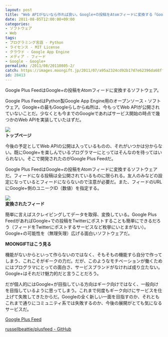 ```yaml
---
layout: post
title: "Web APIがないなら作れば良い。Google+の投稿をAtomフィードに変換する「Google Plus Feed」"
date: 2011-08-05T12:00:00+09:00
categories:
- ソフトウェア
- Web
tags: 
- プログラミング言語 - Python
- ライセンス - MIT License
- クラウド - Google App Engine
- メディア - フィード
- Google - Google+
permalink: /2011/08/20110805-2/
catch: https://images.moongift.jp/2011/07/a95a2324cd92b17d7e62396da68ff3ec.png
id: 28413
---
```

Google Plus FeedはGoogle+の投稿をAtomフィードに変換するソフトウェア。

  

Google Plus FeedはPython製Google App Engine用のオープンソース・ソフトウェア。Google+の最もGoogleらしからぬ所は、今もってWeb APIが公開されていないことだ。少なくとも今までのGoogleであればサービス開始の時点で幾つかのWeb APIを実装していたはずだ。

  

[![](https://images.moongift.jp/2011/07/a3fbf4d510181baa776095817e19eaf9.png)](https://images.moongift.jp/2011/07/4c6c45ef05d2aeaba9a2529de7edf9a4.png)  
**トップページ**

  

今後の予定としてWeb APIの公開は入っているものの、それがいつかは分からない。既にGoogle+を楽しんでいるプログラマーにとってはそんなのを待ってはいられない。そこで開発されたのがGoogle Plus Feedだ。

  
<!--more-->  

Google Plus FeedはGoogle+の投稿をAtomフィードに変換するソフトウェアだ。フィードになる投稿は全公開されているものに限られる。友人のみなどの設定になっているとフィードにならないので注意が必要だ。また、フィードのURLにGoogle+側のユニークID（数値）を指定する。

  

[![](https://images.moongift.jp/2011/07/a95a2324cd92b17d7e62396da68ff3ec.png)](https://images.moongift.jp/2011/07/092fe7dd7c249d6cd9b0faf7b2976ca0.png)  
**変換されたフィード**

  

簡単に言えばスクレイピングしてデータを取得、変換している。Google Plus FeedがあればGoogle+での投稿をTwitterにポストすることも簡単にできるだろう（フィードをTwitterにポストするサービスなど枚挙にいとまがない）。Google+の可能性を（無理矢理）広げる面白いソフトウェアだ。

  
  
  

**MOONGIFTはこう見る**

  

機能がないからといって作らないのではなく、そもそもの機能すら自分で作ってしまう、これこそがギークの力だ。だが、このようなモチベーションが働くためにはプログラマにとっての面白さ、サービスブランドがなければ成り立たない。Google+はそれだけ魅力的だと言うことだろう。

  

だが個人的にはGoogle+が目指している方向はギーク向けではなく、一般向けを目指しているように思ってしまう。これまで何度もギーク向けにサービスを仕上げて失敗してきたからだ。Googleの全く新しい一面を目指すのか、それともこれまで通りにコミュニティ系では失敗するのか、今後の展開がとても気になるサービスだ。

  

[Google Plus Feed](http://plusfeed.appspot.com/)

  

[russellbeattie/plusfeed - GitHub](https://github.com/russellbeattie/plusfeed)

